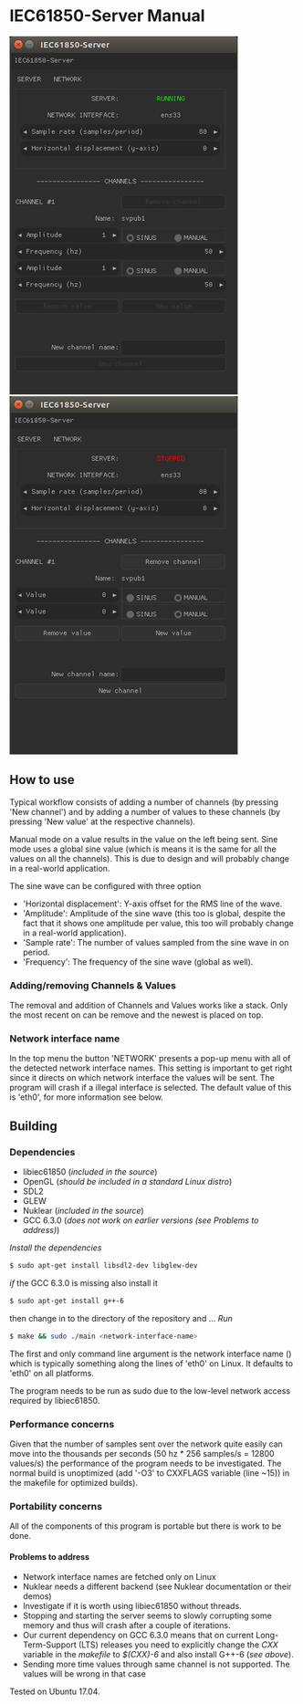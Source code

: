 # IEC61850-Server Manual

![User interface #1](images/running-server.png)
![User interface #2](images/stopped-server.png)

## How to use
Typical workflow consists of adding a number of channels (by pressing 'New channel') and by adding a number of values to these channels (by pressing 'New value' at the respective channels).

Manual mode on a value results in the value on the left being sent. Sine mode uses a global sine value (which is means it is the same for all the values on all the channels). This is due to design and will probably change in a real-world application.

The sine wave can be configured with three option
- 'Horizontal displacement': Y-axis offset for the RMS line of the wave.
- 'Amplitude': Amplitude of the sine wave (this too is global, despite the fact that it shows one amplitude per value, this too will probably change in a real-world application).
- 'Sample rate': The number of values sampled from the sine wave in on period.
- 'Frequency': The frequency of the sine wave (global as well).

### Adding/removing Channels & Values
The removal and addition of Channels and Values works like a stack. Only the most recent on can be remove and the newest is placed on top.

### Network interface name
In the top menu the button 'NETWORK' presents a pop-up menu with all of the detected network interface names. This setting is important to get right since it directs on which network interface the values will be sent. The program will crash if a illegal interface is selected. The default value of this is 'eth0', for more information see below.

## Building
### Dependencies
- libiec61850 (_included in the source_)
- OpenGL (_should be included in a standard Linux distro_)
- SDL2
- GLEW
- Nuklear (_included in the source_)
- GCC 6.3.0 (_does *not* work on earlier versions (see Problems to address)_)

*Install the dependencies*
```bash  
$ sudo apt-get install libsdl2-dev libglew-dev
```
_if_ the GCC 6.3.0 is missing also install it
```bash  
$ sudo apt-get install g++-6
```
then change in to the directory of the repository and ...
*Run*
```bash  
$ make && sudo ./main <network-interface-name>
```

The first and only command line argument is the network interface name (<network-interface-name>) which is typically something along the lines of 'eth0' on Linux. It defaults to 'eth0'
on all platforms.

The program needs to be run as sudo due to the low-level network access required by libiec61850.

### Performance concerns
Given that the number of samples sent over the network quite easily can move into the thousands per seconds (50 hz * 256 samples/s = 12800 values/s) the performance of the program needs to be investigated. The normal build is unoptimized (add '-O3' to CXXFLAGS variable (line ~15)) in the makefile for optimized builds).

### Portability concerns
All of the components of this program is portable but there is work to be done.
#### Problems to address
- Network interface names are fetched only on Linux
- Nuklear needs a different backend (see Nuklear documentation or their demos)
- Investigate if it is worth using libiec61850 without threads.
- Stopping and starting the server seems to slowly corrupting some memory and
thus will crash after a couple of iterations.
- Our current dependency on GCC 6.3.0 means that on current Long-Term-Support (LTS) releases you need to explicitly change the *CXX* variable in the _makefile_ to *$(CXX)-6* and also install G++-6 (_see above_).
- Sending more time values through same channel is not supported. The values will be wrong in that case

Tested on Ubuntu 17.04.
